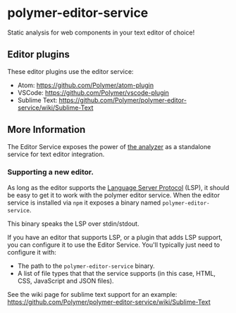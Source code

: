 # polymer-editor-service

Static analysis for web components in your text editor of choice!

## Editor plugins

These editor plugins use the editor service:

 * Atom: https://github.com/Polymer/atom-plugin
 * VSCode: https://github.com/Polymer/vscode-plugin
 * Sublime Text: https://github.com/Polymer/polymer-editor-service/wiki/Sublime-Text

## More Information

The Editor Service exposes the power of [the analyzer](https://github.com/Polymer/polymer-analyzer) as a standalone service for text editor integration.

### Supporting a new editor.

As long as the editor supports the [Language Server Protocol](https://github.com/Microsoft/language-server-protocol) (LSP), it should be easy to get it to work with the polymer editor service. When the editor service is installed via `npm` it exposes a binary named `polymer-editor-service`.

This binary speaks the LSP over stdin/stdout.

If you have an editor that supports LSP, or a plugin that adds LSP support, you can configure it to use the Editor Service. You'll typically just need to configure it with:

- The path to the `polymer-editor-service` binary.
- A list of file types that that the service supports (in this case, HTML, CSS, JavaScript and JSON files).

See the wiki page for sublime text support for an example: https://github.com/Polymer/polymer-editor-service/wiki/Sublime-Text
